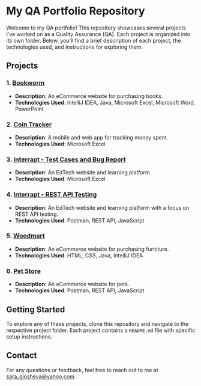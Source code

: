 # My QA Portfolio Repository

Welcome to my QA portfolio! This repository showcases several projects I've worked on as a Quality Assurance (QA). Each project is organized into its own folder. Below, you’ll find a brief description of each project, the technologies used, and instructions for exploring them.

## Projects

### 1. [Bookworm](./Bookworm-Ecommerce-manual-and-automation)

- **Description**: An eCommerce website for purchasing books.
- **Technologies Used**: IntelliJ IDEA, Java, Microsoft Excel, Microsoft Word, PowerPoint

### 2. [Coin Tracker](./CoinTracker-manual-testing)

- **Description**: A mobile and web app for tracking money spent.
- **Technologies Used**: Microsoft Excel

### 3. [Interrapt - Test Cases and Bug Report](./Interrapt-Test-cases-documentation)

- **Description**: An EdTech website and learning platform.
- **Technologies Used**: Microsoft Excel

### 4. [Interrapt - REST API Testing](./Interrapt-RestAPI-Testing)

- **Description**: An EdTech website and learning platform with a focus on REST API testing.
- **Technologies Used**: Postman, REST API, JavaScript

### 5. [Woodmart](./Woodmart-Automated-Testing)

- **Description**: An eCommerce website for purchasing furniture.
- **Technologies Used**: HTML, CSS, Java, IntelliJ IDEA

### 6. [Pet Store](./PetStore-RestAPI-Testing)

- **Description**: An eCommerce website for pets.
- **Technologies Used**: Postman, REST API, JavaScript

## Getting Started

To explore any of these projects, clone this repository and navigate to the respective project folder. Each project contains a `README.md` file with specific setup instructions.

## Contact

For any questions or feedback, feel free to reach out to me at [sara_gjosheva@yahoo.com](mailto:sara_gjosheva@yahoo.com).
